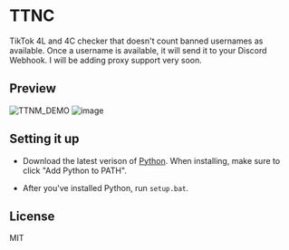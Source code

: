 # TTNC

TikTok 4L and 4C checker that doesn't count banned usernames as available. Once a username is available, it will send it to your Discord Webhook. I will be adding proxy support very soon.

## Preview

![TTNM_DEMO](https://user-images.githubusercontent.com/80993711/149687241-36d15d1d-01ad-42c9-9e16-22960d2fc0ea.gif)
![image](https://user-images.githubusercontent.com/80993711/149689533-64c3e475-4f33-46dc-92f5-8dec2aa6b6de.png)


## Setting it up

* Download the latest verison of [Python](https://www.python.org/). When installing, make sure to click "Add Python to PATH".

* After you've installed Python, run `setup.bat`.

## License

MIT
